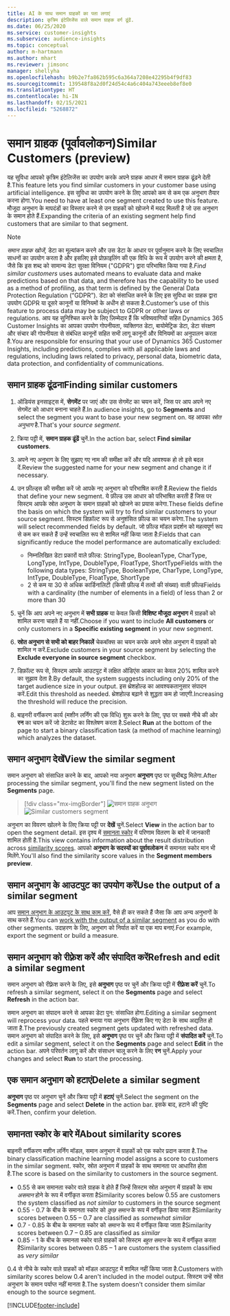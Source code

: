 ```yaml
---
title: AI के साथ समान ग्राहकों का पता लगाएं
description: कृत्रिम इंटेलिजेंस वाले समान ग्राहक वर्ग ढूंढें.
ms.date: 06/25/2020
ms.service: customer-insights
ms.subservice: audience-insights
ms.topic: conceptual
author: m-hartmann
ms.author: mhart
ms.reviewer: jimsonc
manager: shellyha
ms.openlocfilehash: b9b2e7fa862b595c6a364a7208e42295b4f9df83
ms.sourcegitcommit: 139548f8a2d0f24d54c4a6c404a743eeeb8ef8e0
ms.translationtype: HT
ms.contentlocale: hi-IN
ms.lasthandoff: 02/15/2021
ms.locfileid: "5268872"
---
```

# <a name="similar-customers-preview"></a><span data-ttu-id="b15de-103">समान ग्राहक (पूर्वावलोकन)</span><span class="sxs-lookup"><span data-stu-id="b15de-103">Similar Customers (preview)</span></span>

<span data-ttu-id="b15de-104">यह सुविधा आपको कृत्रिम इंटेलिजेंस का उपयोग करके अपने ग्राहक आधार में समान ग्राहक ढूंढने देती है.</span><span class="sxs-lookup"><span data-stu-id="b15de-104">This feature lets you find similar customers in your customer base using artificial intelligence.</span></span> <span data-ttu-id="b15de-105">इस सुविधा का उपयोग करने के लिए आपको कम से कम एक अनुभाग तैयार करना होगा.</span><span class="sxs-lookup"><span data-stu-id="b15de-105">You need to have at least one segment created to use this feature.</span></span> <span data-ttu-id="b15de-106">मौजूदा अनुभाग के मापदंडों का विस्तार करने से उन ग्राहकों को खोजने में मदद मिलती है जो उस अनुभाग के समान होते हैं.</span><span class="sxs-lookup"><span data-stu-id="b15de-106">Expanding the criteria of an existing segment help find customers that are similar to that segment.</span></span>

> [!NOTE]
> <span data-ttu-id="b15de-107">*समान ग्राहक खोजें*, डेटा का मूल्यांकन करने और उस डेटा के आधार पर पूर्वानुमान करने के लिए स्वचालित साधनों का उपयोग करता है और इसलिए इसे प्रोफ़ाइलिंग की एक विधि के रूप में उपयोग करने की क्षमता है, जैसे कि इस शब्द को सामान्य डेटा सुरक्षा विनियम ("GDPR") द्वारा परिभाषित किया गया है.</span><span class="sxs-lookup"><span data-stu-id="b15de-107">*Find similar customers* uses automated means to evaluate data and make predictions based on that data, and therefore has the capability to be used as a method of profiling, as that term is defined by the General Data Protection Regulation (“GDPR”).</span></span> <span data-ttu-id="b15de-108">डेटा को संसाधित करने के लिए इस सुविधा का ग्राहक द्वारा उपयोग GDPR या दूसरे कानूनों या विनियमों के अधीन हो सकता है.</span><span class="sxs-lookup"><span data-stu-id="b15de-108">Customer’s use of this feature to process data may be subject to GDPR or other laws or regulations.</span></span> <span data-ttu-id="b15de-109">आप यह सुनिश्चित करने के लिए ज़िम्मेदार हैं कि भविष्यवाणियों सहित Dynamics 365 Customer Insights का आपका उपयोग गोपनीयता, व्यक्तिगत डेटा, बायोमेट्रिक डेटा, डेटा संरक्षण और संचार की गोपनीयता से संबंधित कानूनों सहित सभी लागू कानूनों और विनियमों का अनुपालन करता है.</span><span class="sxs-lookup"><span data-stu-id="b15de-109">You are responsible for ensuring that your use of Dynamics 365 Customer Insights, including predictions, complies with all applicable laws and regulations, including laws related to privacy, personal data, biometric data, data protection, and confidentiality of communications.</span></span>

## <a name="finding-similar-customers"></a><span data-ttu-id="b15de-110">समान ग्राहक ढूंढना</span><span class="sxs-lookup"><span data-stu-id="b15de-110">Finding similar customers</span></span>

1. <span data-ttu-id="b15de-111">ऑडियंस इनसाइट्स में, **सेगमेंट** पर जाएं और उस सेगमेंट का चयन करें, जिस पर आप अपने नए सेगमेंट को आधार बनाना चाहते हैं.</span><span class="sxs-lookup"><span data-stu-id="b15de-111">In audience insights, go to **Segments** and select the segment you want to base your new segment on.</span></span> <span data-ttu-id="b15de-112">वह आपका *स्रोत अनुभाग* है.</span><span class="sxs-lookup"><span data-stu-id="b15de-112">That's your *source segment*.</span></span>

1. <span data-ttu-id="b15de-113">क्रिया पट्टी में, **समान ग्राहक ढूंढें** चुनें.</span><span class="sxs-lookup"><span data-stu-id="b15de-113">In the action bar, select **Find similar customers**.</span></span>

1. <span data-ttu-id="b15de-114">अपने नए अनुभाग के लिए सुझाए गए नाम की समीक्षा करें और यदि आवश्यक हो तो इसे बदल दें.</span><span class="sxs-lookup"><span data-stu-id="b15de-114">Review the suggested name for your new segment and change it if necessary.</span></span>

1. <span data-ttu-id="b15de-115">उन फ़ील्ड्स की समीक्षा करें जो आपके नए अनुभाग को परिभाषित करती हैं.</span><span class="sxs-lookup"><span data-stu-id="b15de-115">Review the fields that define your new segment.</span></span> <span data-ttu-id="b15de-116">ये फ़ील्ड उस आधार को परिभाषित करती हैं जिस पर सिस्टम आपके स्रोत अनुभाग के समान ग्राहकों को खोजने का प्रयास करेगा.</span><span class="sxs-lookup"><span data-stu-id="b15de-116">These fields define the basis on which the system will try to find similar customers to your source segment.</span></span> <span data-ttu-id="b15de-117">सिस्टम डिफ़ॉल्ट रूप से अनुशंसित फ़ील्ड का चयन करेगा.</span><span class="sxs-lookup"><span data-stu-id="b15de-117">The system will select recommended fields by default.</span></span>
  <span data-ttu-id="b15de-118">जो फ़ील्ड मॉडल प्रदर्शन को महत्वपूर्ण रूप से कम कर सकते हैं उन्हें स्वचालित रूप से शामिल नहीं किया जाता है:</span><span class="sxs-lookup"><span data-stu-id="b15de-118">Fields that can significantly reduce the model performance are automatically excluded:</span></span>
  
   - <span data-ttu-id="b15de-119">निम्नलिखित डेटा प्रकारों वाले फ़ील्ड: StringType, BooleanType, CharType, LongType, IntType, DoubleType, FloatType, ShortType</span><span class="sxs-lookup"><span data-stu-id="b15de-119">Fields with the following data types: StringType, BooleanType, CharType, LongType, IntType, DoubleType, FloatType, ShortType</span></span>
   - <span data-ttu-id="b15de-120">2 से कम या 30 से अधिक कार्डिनालिटी (किसी फ़ील्ड में तत्वों की संख्या) वाली फ़ील्ड</span><span class="sxs-lookup"><span data-stu-id="b15de-120">Fields with a cardinality (the number of elements in a field) of less than 2 or more than 30</span></span>

1. <span data-ttu-id="b15de-121">चुनें कि आप अपने नए अनुभाग में **सभी ग्राहक** या केवल किसी **विशिष्ट मौजूदा अनुभाग** में ग्राहकों को शामिल करना चाहते हैं या नहीं.</span><span class="sxs-lookup"><span data-stu-id="b15de-121">Choose if you want to include **All customers** or only customers in a **Specific existing segment** in your new segment.</span></span>

1. <span data-ttu-id="b15de-122">**स्रोत अनुभाग से सभी को बाहर निकालें** चेकबॉक्स का चयन करके अपने स्रोत अनुभाग में ग्राहकों को शामिल न करें.</span><span class="sxs-lookup"><span data-stu-id="b15de-122">Exclude customers in your source segment by selecting the **Exclude everyone in source segment** checkbox.</span></span>

1. <span data-ttu-id="b15de-123">डिफ़ॉल्ट रूप से, सिस्टम आपके आउटपुट में लक्षित ऑडिएंस आकार का केवल 20% शामिल करने का सुझाव देता है.</span><span class="sxs-lookup"><span data-stu-id="b15de-123">By default, the system suggests including only 20% of the target audience size in your output.</span></span> <span data-ttu-id="b15de-124">इस थ्रेशहोल्ड का आवश्यकतानुसार संपादन करें.</span><span class="sxs-lookup"><span data-stu-id="b15de-124">Edit this threshold as needed.</span></span> <span data-ttu-id="b15de-125">थ्रेशहोल्ड बढ़ाने से शुद्धता कम हो जाएगी.</span><span class="sxs-lookup"><span data-stu-id="b15de-125">Increasing the threshold will reduce the precision.</span></span>

1. <span data-ttu-id="b15de-126">बाइनरी वर्गीकरण कार्य (मशीन लर्निंग की एक विधि) शुरू करने के लिए, पृष्ठ पर सबसे नीचे की ओर **रन** का चयन करें जो डेटासेट का विश्लेषण करता है.</span><span class="sxs-lookup"><span data-stu-id="b15de-126">Select **Run** at the bottom of the page to start a binary classification task (a method of machine learning) which analyzes the dataset.</span></span>

## <a name="view-the-similar-segment"></a><span data-ttu-id="b15de-127">समान अनुभाग देखें</span><span class="sxs-lookup"><span data-stu-id="b15de-127">View the similar segment</span></span>

<span data-ttu-id="b15de-128">समान अनुभाग को संसाधित करने के बाद, आपको नया अनुभाग **अनुभाग** पृष्ठ पर सूचीबद्ध मिलेगा.</span><span class="sxs-lookup"><span data-stu-id="b15de-128">After processing the similar segment, you'll find the new segment listed on the **Segments** page.</span></span>

> [!div class="mx-imgBorder"]
> <span data-ttu-id="b15de-129">![समान ग्राहक अनुभाग](media/expanded-segment.png "समान ग्राहक अनुभाग")</span><span class="sxs-lookup"><span data-stu-id="b15de-129">![Similar customers segment](media/expanded-segment.png "Similar customers segment")</span></span>

<span data-ttu-id="b15de-130">अनुभाग का विवरण खोलने के लिए क्रिया पट्टी पर **देखें** चुनें.</span><span class="sxs-lookup"><span data-stu-id="b15de-130">Select **View** in the action bar to open the segment detail.</span></span> <span data-ttu-id="b15de-131">इस दृश्य में [समानता स्कोर](#about-similarity-scores) में परिणाम वितरण के बारे में जानकारी शामिल होती है.</span><span class="sxs-lookup"><span data-stu-id="b15de-131">This view contains information about the result distribution across [similarity scores](#about-similarity-scores).</span></span> <span data-ttu-id="b15de-132">आपको **अनुभाग के सदस्यों का पूर्वावलोकन** में समानता स्कोर मान भी मिलेंगे.</span><span class="sxs-lookup"><span data-stu-id="b15de-132">You'll also find the similarity score values in the **Segment members preview**.</span></span>

## <a name="use-the-output-of-a-similar-segment"></a><span data-ttu-id="b15de-133">समान अनुभाग के आउटपुट का उपयोग करें</span><span class="sxs-lookup"><span data-stu-id="b15de-133">Use the output of a similar segment</span></span>

<span data-ttu-id="b15de-134">आप [समान अनुभाग के आउटपुट के साथ काम करें](segments.md), वैसे ही कर सकते हैं जैसा कि आप अन्य अनुभागों के साथ करते हैं.</span><span class="sxs-lookup"><span data-stu-id="b15de-134">You can [work with the output of a similar segment](segments.md) as you do with other segments.</span></span> <span data-ttu-id="b15de-135">उदाहरण के लिए, अनुभाग को निर्यात करें या एक माप बनाएं.</span><span class="sxs-lookup"><span data-stu-id="b15de-135">For example, export the segment or build a measure.</span></span>

## <a name="refresh-and-edit-a-similar-segment"></a><span data-ttu-id="b15de-136">समान अनुभाग को रीफ़्रेश करें और संपादित करें</span><span class="sxs-lookup"><span data-stu-id="b15de-136">Refresh and edit a similar segment</span></span>

<span data-ttu-id="b15de-137">समान अनुभाग को रीफ़्रेश करने के लिए, इसे **अनुभाग** पृष्ठ पर चुनें और क्रिया पट्टी में **रीफ़्रेश करें** चुनें.</span><span class="sxs-lookup"><span data-stu-id="b15de-137">To refresh a similar segment, select it on the **Segments** page and select **Refresh** in the action bar.</span></span>

<span data-ttu-id="b15de-138">समान अनुभाग का संपादन करने से आपका डेटा पुन: संसाधित होगा.</span><span class="sxs-lookup"><span data-stu-id="b15de-138">Editing a similar segment will reprocess your data.</span></span> <span data-ttu-id="b15de-139">पहले बनाया गया अनुभाग रीफ़्रेश किए गए डेटा के साथ अद्यतित हो जाता है.</span><span class="sxs-lookup"><span data-stu-id="b15de-139">The previously created segment gets updated with refreshed data.</span></span>    
<span data-ttu-id="b15de-140">समान अनुभाग को संपादित करने के लिए, इसे **अनुभाग** पृष्ठ पर चुनें और क्रिया पट्टी में **संपादित करें** चुनें.</span><span class="sxs-lookup"><span data-stu-id="b15de-140">To edit a similar segment, select it on the **Segments** page and select **Edit** in the action bar.</span></span> <span data-ttu-id="b15de-141">अपने परिवर्तन लागू करें और संसाधन चालू करने के लिए **रन** चुनें.</span><span class="sxs-lookup"><span data-stu-id="b15de-141">Apply your changes and select **Run** to start the processing.</span></span>

## <a name="delete-a-similar-segment"></a><span data-ttu-id="b15de-142">एक समान अनुभाग को हटाएं</span><span class="sxs-lookup"><span data-stu-id="b15de-142">Delete a similar segment</span></span>

<span data-ttu-id="b15de-143">**अनुभाग** पृष्ठ पर अनुभाग चुनें और क्रिया पट्टी में **हटाएं** चुनें.</span><span class="sxs-lookup"><span data-stu-id="b15de-143">Select the segment on the **Segments** page and select **Delete** in the action bar.</span></span> <span data-ttu-id="b15de-144">इसके बाद, हटाने की पुष्टि करें.</span><span class="sxs-lookup"><span data-stu-id="b15de-144">Then, confirm your deletion.</span></span>

## <a name="about-similarity-scores"></a><span data-ttu-id="b15de-145">समानता स्कोर के बारे में</span><span class="sxs-lookup"><span data-stu-id="b15de-145">About similarity scores</span></span>

<span data-ttu-id="b15de-146">बाइनरी वर्गीकरण मशीन लर्निंग मॉडल, समान अनुभाग में ग्राहकों को एक स्कोर प्रदान करता है.</span><span class="sxs-lookup"><span data-stu-id="b15de-146">The binary classification machine learning model assigns a score to customers in the similar segment.</span></span> <span data-ttu-id="b15de-147">स्कोर, स्रोत अनुभाग में ग्राहकों के साथ समानता पर आधारित होता है.</span><span class="sxs-lookup"><span data-stu-id="b15de-147">The score is based on the similarity to customers in the source segment.</span></span>

- <span data-ttu-id="b15de-148">0.55 से कम समानता स्कोर वाले ग्राहक वे होते हैं जिन्हें सिस्टम स्रोत अनुभाग में ग्राहकों के साथ *असमान* होने के रूप में वर्गीकृत करता है</span><span class="sxs-lookup"><span data-stu-id="b15de-148">Similarity scores below 0.55 are customers the system classified as *not similar* to customers in the source segment</span></span>
- <span data-ttu-id="b15de-149">0.55 - 0.7 के बीच के समानता स्कोर को *कुछ समान* के रूप में वर्गीकृत किया जाता है</span><span class="sxs-lookup"><span data-stu-id="b15de-149">Similarity scores between 0.55 – 0.7 are classified as *somewhat similar*</span></span>
- <span data-ttu-id="b15de-150">0.7 - 0.85 के बीच के समानता स्कोर को *समान* के रूप में वर्गीकृत किया जाता है</span><span class="sxs-lookup"><span data-stu-id="b15de-150">Similarity scores between 0.7 – 0.85 are classified as *similar*</span></span>
- <span data-ttu-id="b15de-151">0.85 - 1 के बीच के समानता स्कोर वाले ग्राहकों को सिस्टम *बहुत समान* के रूप में वर्गीकृत करता है</span><span class="sxs-lookup"><span data-stu-id="b15de-151">Similarity scores between 0.85 – 1 are customers the system classified as *very similar*</span></span>

<span data-ttu-id="b15de-152">0.4 से नीचे के स्कोर वाले ग्राहकों को मॉडल आउटपुट में शामिल नहीं किया जाता है.</span><span class="sxs-lookup"><span data-stu-id="b15de-152">Customers with similarity scores below 0.4 aren't included in the model output.</span></span> <span data-ttu-id="b15de-153">सिस्टम उन्हें स्रोत अनुभाग के समान पर्याप्त नहीं मानता है.</span><span class="sxs-lookup"><span data-stu-id="b15de-153">The system doesn't consider them similar enough to the source segment.</span></span>


[!INCLUDE[footer-include](../includes/footer-banner.md)]